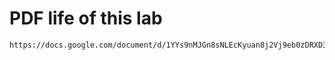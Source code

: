 # PDF life of this lab
``` bash
https://docs.google.com/document/d/1YYs9nMJGn8sNLEcKyuan8j2Vj9eb0zDRXD34DAM5iAQ/edit?usp=sharing
